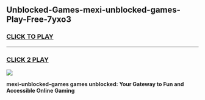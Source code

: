 
## Unblocked-Games-mexi-unblocked-games-Play-Free-7yxo3
<h3>
<a href="https://premium76.site?title=mexi-unblocked-games&ref=20A">CLICK TO PLAY</a></h3>
<hr>

<h3>
<a href="https://premium76.site?title=mexi-unblocked-games&ref=20A">CLICK 2 PLAY</a>
  
</h3>

<a href="https://premium76.site?title=mexi-unblocked-games&ref=20A"><img src="https://clearcache.store/games.png"></a>


**mexi-unblocked-games games unblocked: Your Gateway to Fun and Accessible Online Gaming**
